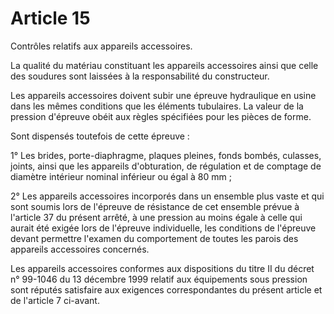 # Article 15

Contrôles relatifs aux appareils accessoires.

La qualité du matériau constituant les appareils accessoires ainsi que celle des soudures sont laissées à la responsabilité du constructeur.

Les appareils accessoires doivent subir une épreuve hydraulique en usine dans les mêmes conditions que les éléments tubulaires. La valeur de la pression d'épreuve obéit aux règles spécifiées pour les pièces de forme.

Sont dispensés toutefois de cette épreuve :

1° Les brides, porte-diaphragme, plaques pleines, fonds bombés, culasses, joints, ainsi que les appareils d'obturation, de régulation et de comptage de diamètre intérieur nominal inférieur ou égal à 80 mm ;

2° Les appareils accessoires incorporés dans un ensemble plus vaste et qui sont soumis lors de l'épreuve de résistance de cet ensemble prévue à l'article 37 du présent arrêté, à une pression au moins égale à celle qui aurait été exigée lors de l'épreuve individuelle, les conditions de l'épreuve devant permettre l'examen du comportement de toutes les parois des appareils accessoires concernés.

Les appareils accessoires conformes aux dispositions du titre II du décret n° 99-1046 du 13 décembre 1999 relatif aux équipements sous pression sont réputés satisfaire aux exigences correspondantes du présent article et de l'article 7 ci-avant.
